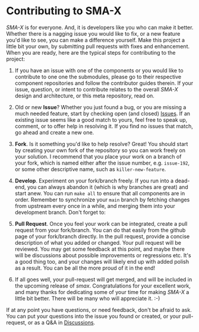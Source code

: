 # Contributing to SMA-X


_SMA-X_ is for everyone. And, it is developers like you who can make it better. Whether there is a nagging issue you 
would like to fix, or a new feature you'd like to see, you can make a difference yourself. Make this project a little 
bit your own, by submitting pull requests with fixes and enhancement. When you are ready, here are the typical steps 
for contributing to the project:

1. If you have an issue with one of the components or you would like to contribute to one one the submodules, please 
go to their respective component repositories and follow the contributor guides therein. If your issue, question, or
intent to contribute relates to the overall _SMA-X_ design and architecture, or this meta repository, read on.

2. Old or new __Issue__? Whether you just found a bug, or you are missing a much needed feature, start by checking 
open (and closed) [Issues](https://github.com/Smithsonian/smax/issues). If an existing issue seems like a 
good match to yours, feel free to speak up, comment, or to offer help in resolving it. If you find no issues that 
match, go ahead and create a new one.

2. __Fork__. Is it something you'd like to help resolve? Great! You should start by creating your own fork of the 
repository so you can work freely on your solution. I recommend that you place your work on a branch of your fork, 
which is named either after the issue number, e.g. `issue-192`, or some other descriptive name, such as 
`killer-new-feature`.

3. __Develop__. Experiment on your fork/branch freely. If you run into a dead-end, you can always abandon it (which is 
why branches are great) and start anew. You can run `make all` to ensure that all components are in order. Remember to 
synchronize your `main` branch by fetching changes from upstream every once in a while, and merging them into your 
development branch. Don't forget to:

4. __Pull Request__. Once you feel your work can be integrated, create a pull request from your fork/branch. You can 
do that easily from the github page of your fork/branch directly. In the pull request, provide a concise description 
of what you added or changed. Your pull request will be reviewed. You may get some feedback at this point, and maybe 
there will be discussions about possible improvements or regressions etc. It's a good thing too, and your changes will 
likely end up with added polish as a result. You can be all the more proud of it in the end!

5. If all goes well, your pull-request will get merged, and will be included in the upcoming release of _smax_. 
Congratulations for your excellent work, and many thanks for dedicating some of your time for making _SMA-X_ a little 
bit better. There will be many who will appreciate it. :-)


If at any point you have questions, or need feedback, don't be afraid to ask. You can put your questions into the 
issue you found or created, or your pull-request, or as a Q&amp;A in 
[Discussions](https://github.com/Smithsonian/smax-postgres/discussions).


